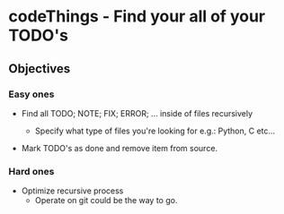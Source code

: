 # codeThings - Find your all of your TODO's

## Objectives
### Easy ones
- Find all TODO; NOTE; FIX; ERROR; ... inside of files recursively
    - Specify what type of files you're looking for e.g.: Python, C etc...

- Mark TODO's as done and remove item from source.

### Hard ones
- Optimize recursive process 
    - Operate on git could be the way to go.
